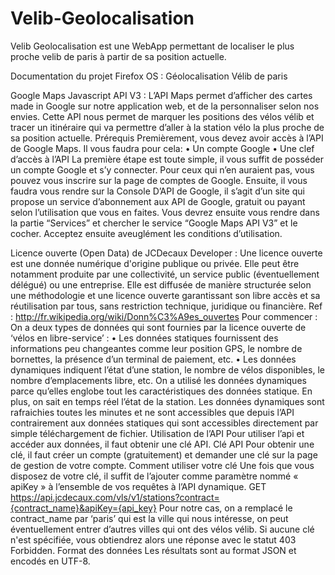 # Velib-Geolocalisation
Velib Geolocalisation est une WebApp permettant de localiser le plus proche velib de paris à partir de sa position actuelle.

Documentation du projet Firefox OS : Géolocalisation Vélib de paris

Google Maps Javascript API V3 :
L’API Maps permet d’afficher des cartes made in Google sur notre application web, et de la personnaliser selon nos envies.
Cette API nous permet de marquer les positions des vélos vélib et tracer un itinéraire qui va permettre d’aller à la station vélo la plus proche de sa position actuelle.
Prérequis
Premièrement, vous devez avoir accès à l’API de Google Maps. Il vous faudra pour cela:
•	Un compte Google
•	Une clef d’accès à l’API
La première étape est toute simple, il vous suffit de posséder un compte Google et s’y connecter. Pour ceux qui n’en auraient pas, vous pouvez vous inscrire sur la page de comptes de Google.
Ensuite, il vous faudra vous rendre sur la Console D’API de Google, il s’agit d’un site qui propose un service d’abonnement aux API de Google, gratuit ou payant selon l’utilisation que vous en faites. Vous devrez ensuite vous rendre dans la partie “Services” et chercher le service “Google Maps API V3” et le cocher. Acceptez ensuite aveuglément les conditions d’utilisation.
 
Licence ouverte (Open Data)  de JCDecaux Developer :
Une licence ouverte est une donnée numérique d'origine publique ou privée. Elle peut être notamment produite par une collectivité, un service public (éventuellement délégué) ou une entreprise. Elle est diffusée de manière structurée selon une méthodologie et une licence ouverte garantissant son libre accès et sa réutilisation par tous, sans restriction technique, juridique ou financière. Ref : http://fr.wikipedia.org/wiki/Donn%C3%A9es_ouvertes
Pour commencer :
On a deux types de données qui sont fournies par la licence ouverte de  ‘vélos en libre-service’ :
•	Les données statiques fournissent des informations peu changeantes comme leur position GPS, le nombre de bornettes, la présence d’un terminal de paiement, etc.
•	Les données dynamiques indiquent l’état d’une station, le nombre de vélos disponibles, le nombre d’emplacements libre, etc.
On a utilisé les données dynamiques parce qu’elles englobe tout les caractéristiques des données statique. En plus, on sait en temps réel l’état de la station. 
Les données dynamiques sont rafraichies toutes les minutes et ne sont accessibles que depuis l’API contrairement aux données statiques qui sont accessibles directement par simple téléchargement de fichier.
Utilisation de l’API
Pour utiliser l’api et accéder aux données, il faut obtenir une clé API.
Clé API
Pour obtenir une clé, il faut créer un  compte (gratuitement) et demander une clé sur la page de gestion de votre compte.
Comment utiliser votre clé
Une fois que vous disposez de votre clé, il suffit de l’ajouter comme paramètre nommé « apiKey » à l’ensemble de vos requêtes à l’API dynamique.
GET https://api.jcdecaux.com/vls/v1/stations?contract={contract_name}&apiKey={api_key}
Pour notre cas, on a remplacé le  contract_name par ‘paris’ qui est la ville qui nous intéresse, on peut éventuellement entrer d’autres villes qui ont des vélos vélib.
Si aucune clé n'est spécifiée, vous obtiendrez alors une réponse avec le statut 403 Forbidden.
Format des données
Les résultats sont au format JSON et encodés en UTF-8.
